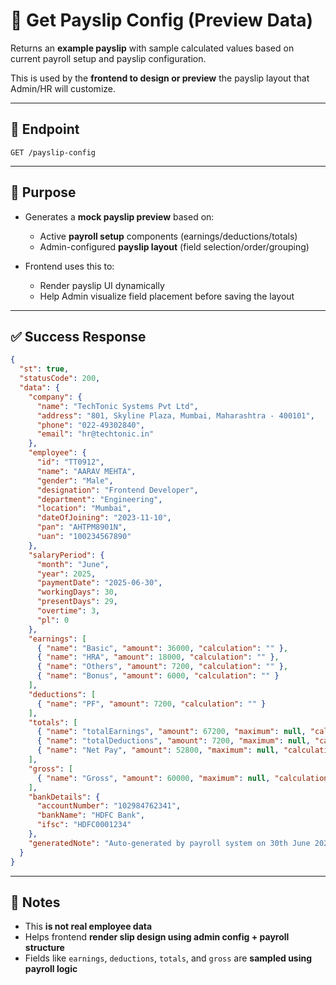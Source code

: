 # 🧾 Get Payslip Config (Preview Data)

Returns an **example payslip** with sample calculated values based on current payroll setup and payslip configuration.

This is used by the **frontend to design or preview** the payslip layout that Admin/HR will customize.

---

## 📡 Endpoint

`GET /payslip-config`

---

## 📌 Purpose

* Generates a **mock payslip preview** based on:

  * Active **payroll setup** components (earnings/deductions/totals)
  * Admin-configured **payslip layout** (field selection/order/grouping)
* Frontend uses this to:

  * Render payslip UI dynamically
  * Help Admin visualize field placement before saving the layout

---

## ✅ Success Response

```json
{
  "st": true,
  "statusCode": 200,
  "data": {
    "company": {
      "name": "TechTonic Systems Pvt Ltd",
      "address": "801, Skyline Plaza, Mumbai, Maharashtra - 400101",
      "phone": "022-49302840",
      "email": "hr@techtonic.in"
    },
    "employee": {
      "id": "TT0912",
      "name": "AARAV MEHTA",
      "gender": "Male",
      "designation": "Frontend Developer",
      "department": "Engineering",
      "location": "Mumbai",
      "dateOfJoining": "2023-11-10",
      "pan": "AHTPM8901N",
      "uan": "100234567890"
    },
    "salaryPeriod": {
      "month": "June",
      "year": 2025,
      "paymentDate": "2025-06-30",
      "workingDays": 30,
      "presentDays": 29,
      "overtime": 3,
      "pl": 0
    },
    "earnings": [
      { "name": "Basic", "amount": 36000, "calculation": "" },
      { "name": "HRA", "amount": 18000, "calculation": "" },
      { "name": "Others", "amount": 7200, "calculation": "" },
      { "name": "Bonus", "amount": 6000, "calculation": "" }
    ],
    "deductions": [
      { "name": "PF", "amount": 7200, "calculation": "" }
    ],
    "totals": [
      { "name": "totalEarnings", "amount": 67200, "maximum": null, "calculation": null },
      { "name": "totalDeductions", "amount": 7200, "maximum": null, "calculation": null },
      { "name": "Net Pay", "amount": 52800, "maximum": null, "calculation": null }
    ],
    "gross": [
      { "name": "Gross", "amount": 60000, "maximum": null, "calculation": null }
    ],
    "bankDetails": {
      "accountNumber": "102984762341",
      "bankName": "HDFC Bank",
      "ifsc": "HDFC0001234"
    },
    "generatedNote": "Auto-generated by payroll system on 30th June 2025."
  }
}
```

---

## 🧠 Notes

* This **is not real employee data**
* Helps frontend **render slip design using admin config + payroll structure**
* Fields like `earnings`, `deductions`, `totals`, and `gross` are **sampled using payroll logic**

 
